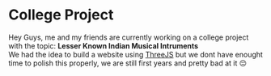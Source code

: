 # College Project

Hey Guys, me and my friends are currently working on a college project with the topic: <b>Lesser Known Indian Musical Intruments</b><br>
We had the idea to build a website using [ThreeJS](https://threejs.org) but we dont have enought time to polish this properly, we are still first years and pretty bad at it 😔
